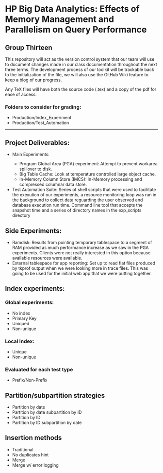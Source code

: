 <h1>HP Big Data Analytics: Effects of Memory Management and Parallelism on Query Performance</h1>

<h2>Group Thirteen</h2>

This repository will act as the version control system that our team will use to document changes made in our class documentation
throughout the next three terms. The development process of our toolkit will be trackable back to the initialization of the file,
we will also use the GitHub Wiki feature to keep a blog of our progress.

Any TeX files will have both the source code (.tex) and a copy of the pdf for ease of access.

<h3>Folders to consider for grading:</h3>
<ul>
	<li>Production/Index_Experiment</li>
	<li>Production/Test_Automation</li>
</ul>

----------------------------------------------------------------------------------------------------------------------------------------


<h2>Project Deliverables:</h2>
<ul>
	<li>Main Experiments:</li>
	<ul>
		<li> Program Global Area (PGA) experiment: Attempt to prevent workarea spillover to disk.</li>
		<li> Big Table Cache: Look at temperature controlled large object cache.</li>
		<li> In-Memory Column Store (IMCS): In-Memory processing and compressed columnar data store.</li>
	</ul>
	<li>Test Automation Suite: Series of shell scripts that were used to facilitate the exexution of our experiments, a resource monitoring loop was run in the background to collect data reguarding the user observed and database execution run time. Command line tool that accepts the snapshot time and a series of directory names in the exp_scripts directory</li>
</ul>

<h2>Side Experiments:</h2>
<ul>
	<li>Ramdisk: Results from pointing temporary tablespace to a segment of RAM provided as much performance increase as we saw in the PGA experiments. Clients were not really interested in this option because available resources were available.</li>
	<li>External tablespace for app reporting: Set up to read flat files produced by tkprof output when we were looking more in trace files. This was going to be used for the initial web app that we were putting together.</li>
</ul>

<h2>Index experiments:</h2>
<h3>Global experiments:</h3>
<ul>
	<li>No index</li>
	<li>Primary Key</li>
	<li>Uniqued</li>
	<li>Non-unique</li>
</ul>
	
<h3>Local Index:</h3>
<ul>
	<li>Unique</li>
	<li>Non-unique</li>
</ul>

<h3>Evaluated for each test type</h3>
<ul>
	<li>Prefix/Non-Prefix</li>
</ul>
	
<h2>Partition/subpartition strategies</h2>
<ul>
	<li>Partition by date</li>
	<li>Partition by date subpartition by ID</li>
	<li>Partition by ID</li>
	<li>Partition by ID subpartition by date</li>
</ul>

<h2>Insertion methods</h2>
<ul>
	<li>Traditional</li>
	<li>No duplicates hint</li>
	<li>Merge</li>
	<li>Merge w/ error logging</li>
</ul>	
